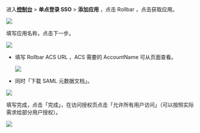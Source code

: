 <IntegrationDetailCard :title="`在 ${$localeConfig.brandName} 中创建应用`">

进入[**控制台**](https://console.genauth.ai) > **单点登录 SSO** > **添加应用** ，点击 Rollbar ，点击获取应用。

![](~@imagesZhCn/integration/rollbar/1-1.png)

填写应用名称，点击下一步。

![](~@imagesZhCn/integration/rollbar/1-2.png)

- 填写 Rollbar ACS URL ，ACS 需要的 AccountName 可从页面查看。

  ![](~@imagesZhCn/integration/rollbar/1-3.png)

- 同时「下载 SAML 元数据文档」。

![](~@imagesZhCn/integration/rollbar/1-4.png)

填写完成，点击「完成」，在访问授权页点击「允许所有用户访问」（可以按照实际需求给部分用户授权）。

![](~@imagesZhCn/integration/rollbar/1-5.png)

</IntegrationDetailCard>
